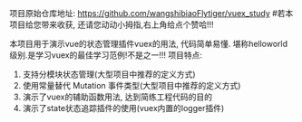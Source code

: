 项目原始仓库地址: https://github.com/wangshibiaoFlytiger/vuex_study
#若本项目给您带来收获, 还请您动动小拇指,右上角给点个赞哈!!!

本项目用于演示vue的状态管理插件vuex的用法, 代码简单易懂. 堪称helloworld级别.是学习vuex的最佳学习范例!不是之一!!!
项目特点: 
1. 支持分模块状态管理(大型项目中推荐的定义方式)
2. 使用常量替代 Mutation 事件类型(大型项目中推荐的定义方式)
3. 演示了vuex的辅助函数用法, 达到简练工程代码的目的
4. 演示了state状态追踪插件的使用(vuex内置的logger插件)
